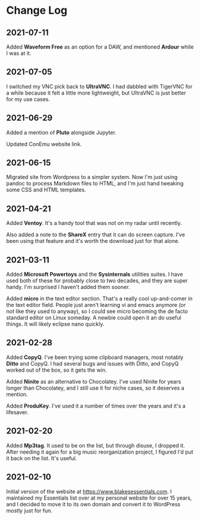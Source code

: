 # Change Log

## 2021-07-11

Added **Waveform Free** as an option for a DAW, and mentioned **Ardour** while I was at it.

## 2021-07-05

I switched my VNC pick back to **UltraVNC**. I had dabbled with TigerVNC for a while because it felt a little more lightweight, but UltraVNC is just better for my use cases.

## 2021-06-29

Added a mention of **Pluto** alongside Jupyter.

Updated ConEmu website link.

## 2021-06-15

Migrated site from Wordpress to a simpler system. Now I'm just using pandoc to process Markdown files to HTML, and I'm just hand tweaking some CSS and HTML templates.

## 2021-04-21

Added **Ventoy**. It's a handy tool that was not on my radar until
recently.

Also added a note to the **ShareX** entry that it can do screen capture.
I've been using that feature and it's worth the download just for that
alone.

## 2021-03-11

Added **Microsoft Powertoys** and the **Sysinternals** utilities suites.
I have used both of these for probably close to two decades, and they
are super handy. I'm surprised I haven't added them sooner.

Added **micro** in the text editor section. That's a really cool
up-and-comer in the text editor field. People just aren't learning vi
and emacs anymore (or not like they used to anyway), so I could see
micro becoming the de facto standard editor on Linux someday. A newbie
could open it an do useful things. It will likely eclipse nano quickly.

## 2021-02-28

Added **CopyQ**. I've been trying some clipboard managers, most notably
**Ditto** and CopyQ. I had several bugs and issues with Ditto, and CopyQ
worked out of the box, so it gets the win.

Added **Ninite** as an alternative to Chocolatey. I've used Ninite for
years longer than Chocolatey, and I still use it for niche cases, so it
deserves a mention.

Added **ProduKey**. I've used it a number of times over the years and
it's a lifesaver.  

## 2021-02-20

Added **Mp3tag**. It used to be on the list, but through disuse, I
dropped it. After needing it again for a big music reorganization
project, I figured I'd put it back on the list. It's useful.

## 2021-02-10

Initial version of the website at <https://www.blakesessentials.com>. I
maintained my Essentials list over at my personal website for over 15
years, and I decided to move it to its own domain and convert it to
WordPress mostly just for fun.
